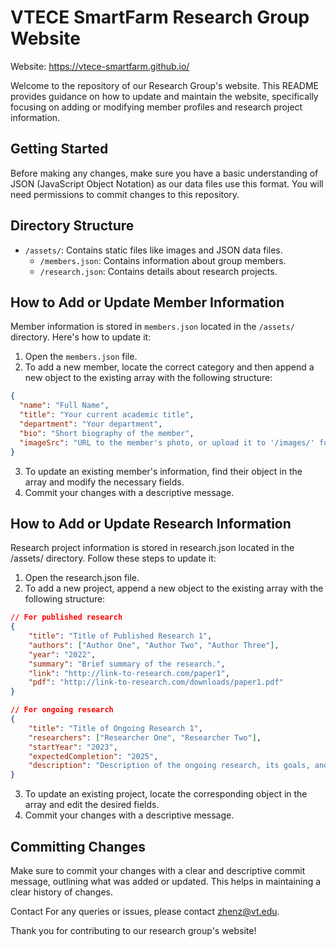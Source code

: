 # VTECE SmartFarm Research Group Website

Website: https://vtece-smartfarm.github.io/

Welcome to the repository of our Research Group's website. This README provides guidance on how to update and maintain the website, specifically focusing on adding or modifying member profiles and research project information.

## Getting Started

Before making any changes, make sure you have a basic understanding of JSON (JavaScript Object Notation) as our data files use this format. You will need permissions to commit changes to this repository.

## Directory Structure

- `/assets/`: Contains static files like images and JSON data files.
  - `/members.json`: Contains information about group members.
  - `/research.json`: Contains details about research projects.

## How to Add or Update Member Information

Member information is stored in `members.json` located in the `/assets/` directory. Here's how to update it:

1. Open the `members.json` file.
2. To add a new member, locate the correct category and then append a new object to the existing array with the following structure:

```json
{
  "name": "Full Name",
  "title": "Your current academic title",
  "department": "Your department",
  "bio": "Short biography of the member",
  "imageSrc": "URL to the member's photo, or upload it to '/images/' folder"
}
```
3. To update an existing member's information, find their object in the array and modify the necessary fields.
4. Commit your changes with a descriptive message.

## How to Add or Update Research Information
Research project information is stored in research.json located in the /assets/ directory. Follow these steps to update it:

1. Open the research.json file.
2. To add a new project, append a new object to the existing array with the following structure:

```json
// For published research
{
    "title": "Title of Published Research 1",
    "authors": ["Author One", "Author Two", "Author Three"],
    "year": "2022",
    "summary": "Brief summary of the research.",
    "link": "http://link-to-research.com/paper1",
    "pdf": "http://link-to-research.com/downloads/paper1.pdf"
}

// For ongoing research
{
    "title": "Title of Ongoing Research 1",
    "researchers": ["Researcher One", "Researcher Two"],
    "startYear": "2023",
    "expectedCompletion": "2025",
    "description": "Description of the ongoing research, its goals, and current status."
}
```
3. To update an existing project, locate the corresponding object in the array and edit the desired fields.
4. Commit your changes with a descriptive message.
   
## Committing Changes
Make sure to commit your changes with a clear and descriptive commit message, outlining what was added or updated. This helps in maintaining a clear history of changes.

Contact
For any queries or issues, please contact zhenz@vt.edu.

Thank you for contributing to our research group's website!